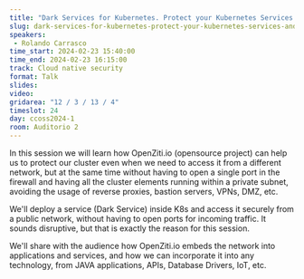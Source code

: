 ```yaml
---
title: "Dark Services for Kubernetes. Protect your Kubernetes Services and Cluster using OpenZiti.io"
slug: dark-services-for-kubernetes-protect-your-kubernetes-services-and-cluster-using-openziti-io
speakers:
 - Rolando Carrasco
time_start: 2024-02-23 15:40:00
time_end: 2024-02-23 16:15:00
track: Cloud native security
format: Talk
slides: 
video: 
gridarea: "12 / 3 / 13 / 4"
timeslot: 24
day: ccoss2024-1
room: Auditorio 2
---
```


In this session we will learn how OpenZiti.io (opensource project) can help us to protect our cluster even when we need to access it from a different network, but at the same time without having to open a single port in the firewall and having all the cluster elements running within a private subnet, avoiding the usage of reverse proxies, bastion servers, VPNs, DMZ, etc.
 
 We'll deploy a service (Dark Service) inside K8s and access it securely from a public network, without having to open ports for incoming traffic. It sounds disruptive, but that is exactly the reason for this session.
 
 We'll share with the audience how OpenZiti.io embeds the network into applications and services, and how we can incorporate it into any technology, from JAVA applications, APIs, Database Drivers, IoT, etc.